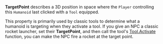 **TargetPoint** describes a 3D position in space where the `Player` controlling this `Humanoid` last clicked with a `Tool` equipped.

This property is primarily used by classic tools to determine what a humanoid is targeting when they activate a tool. If you give an NPC a classic rocket launcher, set their **TargetPoint**, and then call the tool's [Tool.Activate](https://developer.roblox.com/api-reference/function/Tool/Activate) function, you can make the NPC fire a rocket at the target point.